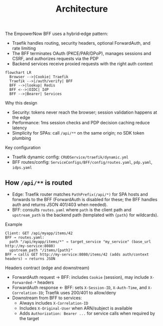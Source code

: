 ﻿---
title: Architecture
---

The EmpowerNow BFF uses a hybrid‑edge pattern:

- Traefik handles routing, security headers, optional ForwardAuth, and rate limiting
- The BFF terminates OAuth (PKCE/PAR/DPoP), manages sessions and CSRF, and authorizes requests via the PDP
- Backend services receive proxied requests with the right auth context

```mermaid
flowchart LR
  Browser -->|Cookie| Traefik
  Traefik -->|/auth/verify| BFF
  BFF -->|lookup| Redis
  BFF <-->|OIDC| IdP
  BFF -->|Bearer| Services
```

Why this design

- Security: tokens never reach the browser; session validation happens at the edge
- Performance: 1ms session checks and PDP decision caching reduce latency
- Simplicity for SPAs: call `/api/**` on the same origin; no SDK token plumbing

Key configuration

- Traefik dynamic config: `CRUDService/traefik/dynamic.yml`
- BFF routes/config: `ServiceConfigs/BFF/config/routes.yaml`, `pdp.yaml`, `idps.yaml`

## How `/api/**` is routed

- Edge: Traefik router matches `PathPrefix(/api/*)` for SPA hosts and forwards to the BFF (ForwardAuth is disabled for these; the BFF handles auth and returns JSON 401/403 when needed).
- BFF: consults `routes.yaml` where `path` is the client path and `upstream_path` is the backend path (templated with `{path}` for wildcards).

Example

```text
Client: GET /api/myapp/items/42
BFF → routes.yaml: 
  path "/api/myapp/items/*" → target_service "my_service" (base_url http://my-service:8080)
  upstream_path "/items/{path}"
BFF → calls GET http://my-service:8080/items/42 (adds auth/context headers) → returns JSON
```

Headers contract (edge and downstream)

- ForwardAuth request → BFF: includes `Cookie` (session), may include `X-Forwarded-*` headers
- ForwardAuth response ← BFF: sets `X-Session-ID`, `X-Auth-Time`, and `X-Correlation-ID`; Traefik uses 200/401 to allow/deny
- Downstream from BFF to services:
  - Always includes `X-Correlation-ID`
  - Includes `X-Original-User` when ARN/subject is available
  - Adds `Authorization: Bearer ...` for service calls when required by the target
